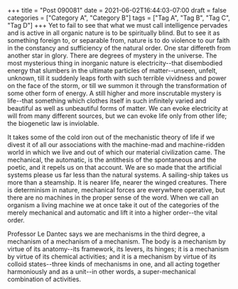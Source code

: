 +++
title = "Post 090081"
date = 2021-06-02T16:44:03-07:00
draft = false
categories = ["Category A", "Category B"]
tags = ["Tag A", "Tag B", "Tag C", "Tag D"]
+++
Yet to fail to see that what we must call intelligence pervades and is active in all organic nature is to be spiritually blind. But to see it as something foreign to, or separable from, nature is to do violence to our faith in the constancy and sufficiency of the natural order. One star differeth from another star in glory. There are degrees of mystery in the universe. The most mysterious thing in inorganic nature is electricity--that disembodied energy that slumbers in the ultimate particles of matter--unseen, unfelt, unknown, till it suddenly leaps forth with such terrible vividness and power on the face of the storm, or till we summon it through the transformation of some other form of energy. A still higher and more inscrutable mystery is life--that something which clothes itself in such infinitely varied and beautiful as well as unbeautiful forms of matter. We can evoke electricity at will from many different sources, but we can evoke life only from other life; the biogenetic law is inviolable.

It takes some of the cold iron out of the mechanistic theory of life if we divest it of all our associations with the machine-mad and machine-ridden world in which we live and out of which our material civilization came. The mechanical, the automatic, is the antithesis of the spontaneous and the poetic, and it repels us on that account. We are so made that the artificial systems please us far less than the natural systems. A sailing-ship takes us more than a steamship. It is nearer life, nearer the winged creatures. There is determinism in nature, mechanical forces are everywhere operative, but there are no machines in the proper sense of the word. When we call an organism a living machine we at once take it out of the categories of the merely mechanical and automatic and lift it into a higher order--the vital order.

Professor Le Dantec says we are mechanisms in the third degree, a mechanism of a mechanism of a mechanism. The body is a mechanism by virtue of its anatomy--its framework, its levers, its hinges; it is a mechanism by virtue of its chemical activities; and it is a mechanism by virtue of its colloid states--three kinds of mechanisms in one, and all acting together harmoniously and as a unit--in other words, a super-mechanical combination of activities.
